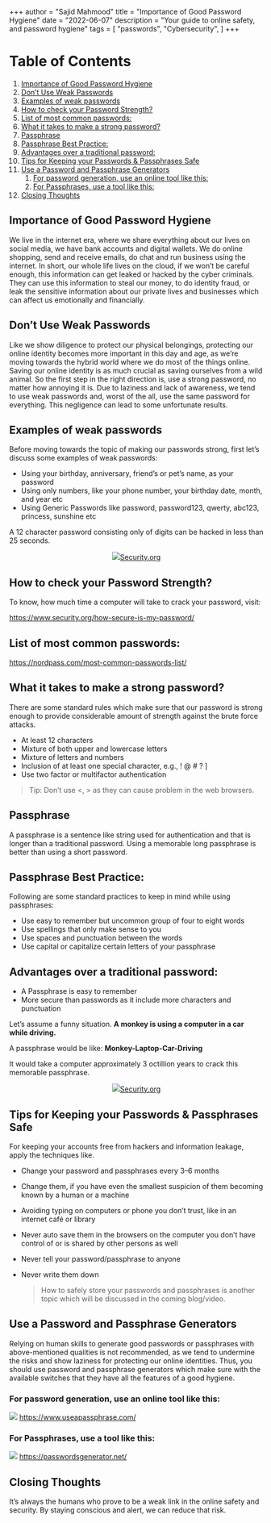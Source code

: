 +++
author = "Sajid Mahmood"
title = "Importance of Good Password Hygiene"
date = "2022-06-07"
description = "Your guide to online safety, and password hygiene"
tags = [
    "passwords",
    "Cybersecurity",
]
+++

# Table of Contents

1.  [Importance of Good Password Hygiene](#org2df8938)
2.  [Don’t Use Weak Passwords](#orga6c197a)
3.  [Examples of weak passwords](#org987165b)
4.  [How to check your Password Strength?](#org62249d7)
5.  [List of most common passwords:](#orgfd0abca)
6.  [What it takes to make a strong password?](#orgccb0374)
7.  [Passphrase](#orgc11f080)
8.  [Passphrase Best Practice:](#org3423aff)
9.  [Advantages over a traditional password:](#orge7d476c)
10. [Tips for Keeping your Passwords & Passphrases Safe](#org49c6e51)
11. [Use a Password and Passphrase Generators](#org3d73ecc)
    1.  [For password generation, use an online tool like this:](#org939be1c)
    2.  [For Passphrases, use a tool like this:](#org259bb65)
12. [Closing Thoughts](#orgb7c18ba)

<a id="orgd0441fe"></a>

## Importance of Good Password Hygiene

We live in the internet era, where we share everything about our lives on social media, we have bank accounts and digital wallets. We do online shopping, send and receive emails, do chat and run business using the internet. In short, our whole life lives on the cloud, if we won’t be careful enough, this information can get leaked or hacked by the cyber criminals. They can use this information to steal our money, to do identity fraud, or leak the sensitive information about our private lives and businesses which can affect us emotionally and financially.

<a id="orga6c197a"></a>

## Don’t Use Weak Passwords

Like we show diligence to protect our physical belongings, protecting our online identity becomes more important in this day and age, as we’re moving towards the hybrid world where we do most of the things online. Saving our online identity is as much crucial as saving ourselves from a wild animal. So the first step in the right direction is, use a strong password, no matter how annoying it is. Due to laziness and lack of awareness, we tend to use weak passwords and, worst of the all, use the same password for everything. This negligence can lead to some unfortunate results.

<a id="org987165b"></a>

## Examples of weak passwords

Before moving towards the topic of making our passwords strong, first let’s discuss some examples of weak passwords:

-   Using your birthday, anniversary, friend’s or pet’s name, as your password
-   Using only numbers, like your phone number, your birthday date, month, and year etc
-   Using Generic Passwords like password, password123, qwerty, abc123, princess, sunshine etc

A 12 character password consisting only of digits can be hacked in less than 25 seconds.

<p align="center">
  <img src="/images/25sec.png" /><a href="https://www.security.org/how-secure-is-my-password">Security.org</a>
</p>

<a id="org62249d7"></a>

## How to check your Password Strength?

To know, how much time a computer will take to crack your password, visit:

<https://www.security.org/how-secure-is-my-password/>

<a id="orgfd0abca"></a>

## List of most common passwords:

<https://nordpass.com/most-common-passwords-list/>

<a id="orgccb0374"></a>

## What it takes to make a strong password?

There are some standard rules which make sure that our password is strong enough to provide considerable amount of strength against the brute force attacks.

-   At least 12 characters
-   Mixture of both upper and lowercase letters
-   Mixture of letters and numbers
-   Inclusion of at least one special character, e.g., ! @ # ? ]
-   Use two factor or multifactor authentication

> Tip: Don’t use <, > as they can cause problem in the web browsers.


<a id="orgc11f080"></a>

## Passphrase

A passphrase is a sentence like string used for authentication and that is longer than a traditional password. Using a memorable long passphrase is better than using a short password.

<a id="org3423aff"></a>

## Passphrase Best Practice:

Following are some standard practices to keep in mind while using passphrases:

-   Use easy to remember but uncommon group of four to eight words
-   Use spellings that only make sense to you
-   Use spaces and punctuation between the words
-   Use capital or capitalize certain letters of your passphrase

<a id="orge7d476c"></a>

## Advantages over a traditional password:

-   A Passphrase is easy to remember
-   More secure than passwords as it include more characters and punctuation

Let’s assume a funny situation. **A monkey is using a computer in a car while driving.**

A passphrase would be like: **Monkey-Laptop-Car-Driving**

It would take a computer approximately 3 octillion years to crack this memorable passphrase.

<p align="center">
  <img src="/images/years_sec.png" /><a href="https://www.security.org/how-secure-is-my-password">Security.org</a>
</p>

<a id="org49c6e51"></a>

## Tips for Keeping your Passwords & Passphrases Safe

For keeping your accounts free from hackers and information leakage, apply the techniques like.

-   Change your password and passphrases every 3–6 months
-   Change them, if you have even the smallest suspicion of them becoming known by a human or a machine
-   Avoiding typing on computers or phone you don’t trust, like in an internet café or library
-   Never auto save them in the browsers on the computer you don’t have control of or is shared by other persons as well
-   Never tell your password/passphrase to anyone
-   Never write them down
    
    > How to safely store your passwords and passphrases is another topic which will be discussed in the coming blog/video.

<a id="org3d73ecc"></a>

## Use a Password and Passphrase Generators

Relying on human skills to generate good passwords or passphrases with above-mentioned qualities is not recommended, as we tend to undermine the risks and show laziness for protecting our online identities. Thus, you should use password and passphrase generators which make sure with the available switches that they have all the features of a good hygiene.

<a id="org939be1c"></a>

### For password generation, use an online tool like this:

![](/images/passphrase.png)
<https://www.useapassphrase.com/>

<a id="org259bb65"></a>

### For Passphrases, use a tool like this:

![](/images/password.png)
<https://passwordsgenerator.net/>

<a id="orgb7c18ba"></a>

## Closing Thoughts

It’s always the humans who prove to be a weak link in the online safety and security. By staying conscious and alert, we can reduce that risk.